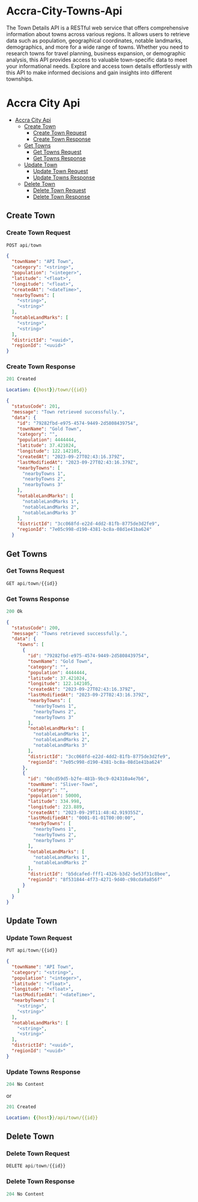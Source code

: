# Accra-City-Towns-Api
The Town Details API is a RESTful web service that offers comprehensive information about towns across various regions. It allows users to retrieve data such as population, geographical coordinates, notable landmarks, demographics, and more for a wide range of towns. Whether you need to research towns for travel planning, business expansion, or demographic analysis, this API provides access to valuable town-specific data to meet your informational needs. Explore and access town details effortlessly with this API to make informed decisions and gain insights into different townships.

# Accra City Api

- [Accra City Api](#accra-city-api)
  - [Create Town](#create-town)
    - [Create Town Request](#create-town-request)
    - [Create Town Response](#create-town-response)
  - [Get Towns](#get-towns)
    - [Get Towns Request](#get-towns-request)
    - [Get Towns Response](#get-towns-response)
  - [Update Town](#update-town)
    - [Update Town Request](#update-town-request)
    - [Update Towns Response](#update-towns-response)
  - [Delete Town](#delete-town)
    - [Delete Town Request](#delete-town-request)
    - [Delete Town Response](#delete-town-response)

## Create Town

### Create Town Request

```js
POST api/town
```

```json
{
  "townName": "API Town",
  "category": "<string>",
  "population": "<integer>",
  "latitude": "<float>",
  "longitude": "<float>",
  "createdAt": "<dateTime>",
  "nearbyTowns": [
    "<string>",
    "<string>"
  ],
  "notableLandMarks": [
    "<string>",
    "<string>"
  ],
  "districtId": "<uuid>",
  "regionId": "<uuid>"
}
```

### Create Town Response

```js
201 Created
```

```yml
Location: {{host}}/town/{{id}}
```

```json
{
  "statusCode": 201,
  "message": "Town retrieved successfully.",
  "data": {
    "id": "79282fbd-e975-4574-9449-2d5808439754",
    "townName": "Gold Town",
    "category": "",
    "population": 4444444,
    "latitude": 37.421024,
    "longitude": 122.142105,
    "createdAt": "2023-09-27T02:43:16.379Z",
    "lastModifiedAt": "2023-09-27T02:43:16.379Z",
    "nearbyTowns": [
      "nearbyTowns 1",
      "nearbyTowns 2",
      "nearbyTowns 3"
    ],
    "notableLandMarks": [
      "notableLandMarks 1",
      "notableLandMarks 2",
      "notableLandMarks 3"
    ],
    "districtId": "3cc068fd-e22d-4dd2-81fb-8775de3d2fe9",
    "regionId": "7e05c998-d190-4381-bc8a-08d1e41ba624"
  }
```

## Get Towns

### Get Towns Request

```js
GET api/town/{{id}}
```

### Get Towns Response

```js
200 Ok
```

```json
{
  "statusCode": 200,
  "message": "Towns retrieved successfully.",
  "data": {
    "towns": [
      {
        "id": "79282fbd-e975-4574-9449-2d5808439754",
        "townName": "Gold Town",
        "category": "",
        "population": 4444444,
        "latitude": 37.421024,
        "longitude": 122.142105,
        "createdAt": "2023-09-27T02:43:16.379Z",
        "lastModifiedAt": "2023-09-27T02:43:16.379Z",
        "nearbyTowns": [
          "nearbyTowns 1",
          "nearbyTowns 2",
          "nearbyTowns 3"
        ],
        "notableLandMarks": [
          "notableLandMarks 1",
          "notableLandMarks 2",
          "notableLandMarks 3"
        ],
        "districtId": "3cc068fd-e22d-4dd2-81fb-8775de3d2fe9",
        "regionId": "7e05c998-d190-4381-bc8a-08d1e41ba624"
      },
      {
        "id": "60cd59d5-b2fe-481b-9bc9-024310a4e7b6",
        "townName": "Sliver-Town",
        "category": "",
        "population": 50000,
        "latitude": 334.998,
        "longitude": 223.889,
        "createdAt": "2023-09-29T11:48:42.919355Z",
        "lastModifiedAt": "0001-01-01T00:00:00",
        "nearbyTowns": [
          "nearbyTowns 1",
          "nearbyTowns 2",
          "nearbyTowns 3"
        ],
        "notableLandMarks": [
          "notableLandMarks 1",
          "notableLandMarks 2"
        ],
        "districtId": "b5dcafed-fff1-4326-b3d2-5e53f31c8bee",
        "regionId": "8f531844-4f73-4271-9d40-c98cda9a856f"
      }
    ]
  }
}
```

## Update Town

### Update Town Request

```js
PUT api/town/{{id}}
```

```json
{
  "townName": "API Town",
  "category": "<string>",
  "population": "<integer>",
  "latitude": "<float>",
  "longitude": "<float>",
  "lastModifiedAt": "<dateTime>",
  "nearbyTowns": [
    "<string>",
    "<string>"
  ],
  "notableLandMarks": [
    "<string>",
    "<string>"
  ],
  "districtId": "<uuid>",
  "regionId": "<uuid>"
}
```

### Update Towns Response

```js
204 No Content
```

or

```js
201 Created
```

```yml
Location: {{host}}/api/town/{{id}}
```

## Delete Town

### Delete Town Request

```js
DELETE api/town/{{id}}
```

### Delete Town Response

```js
204 No Content
```
